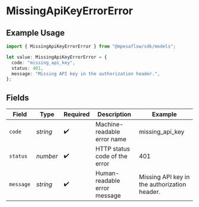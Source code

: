 # MissingApiKeyErrorError

## Example Usage

```typescript
import { MissingApiKeyErrorError } from "@mpesaflow/sdk/models";

let value: MissingApiKeyErrorError = {
  code: "missing_api_key",
  status: 401,
  message: "Missing API key in the authorization header.",
};
```

## Fields

| Field                                        | Type                                         | Required                                     | Description                                  | Example                                      |
| -------------------------------------------- | -------------------------------------------- | -------------------------------------------- | -------------------------------------------- | -------------------------------------------- |
| `code`                                       | *string*                                     | :heavy_check_mark:                           | Machine-readable error name                  | missing_api_key                              |
| `status`                                     | *number*                                     | :heavy_check_mark:                           | HTTP status code of the error                | 401                                          |
| `message`                                    | *string*                                     | :heavy_check_mark:                           | Human-readable error message                 | Missing API key in the authorization header. |